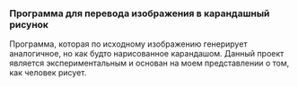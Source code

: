 ### Программа для перевода изображения в карандашный рисунок

Программа, которая по исходному изображению генерирует аналогичное, но как будто нарисованное карандашом. Данный проект является экспериментальным и основан на моем представлении о том, как человек рисует.

